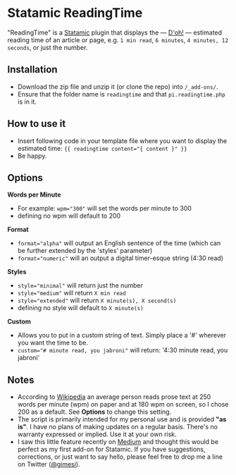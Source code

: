 # Statamic ReadingTime
"ReadingTime" is a [Statamic](http://www.statamic.com) plugin that displays the — [D'oh!](http://www.youtube.com/watch?v=g6GuEswXOXo) — estimated reading time of an article or page, e.g. `1 min read`, `6 minutes`, `4 minutes, 12 seconds`, or just the number.

## Installation
- Download the zip file and unzip it (or clone the repo) into	`/_add-ons/`.
- Ensure that the folder name is `readingtime` and that `pi.readingtime.php` is in it.

## How to use it
- Insert following code in your template file where you want to display the estimated time:
`{{ readingtime content="{ content }" }}`
- Be happy.

## Options

**Words per Minute**
- For example: `wpm="300"` will set the words per minute to 300
- defining no wpm will default to 200

**Format**
-  `format="alpha"` will output an English sentence of the time (which can be further extended by the 'styles' parameter)
- `format="numeric"` will an output a digital timer-esque string (4:30 read) 

**Styles**
- `style="minimal"` will return just the number
- `style="medium"` will return `X min read`
- `style="extended"` will return `X minute(s), X second(s)`
- defining no style will default to `X minute(s)`

**Custom**
- Allows you to put in a custom string of text. Simply place a '#' wherever you want the time to be.
- `custom="# minute read, you jabroni"` will return: '4:30 minute read, you jabroni'

## Notes
- According to [Wikipedia](http://en.wikipedia.org/wiki/Words_per_minute) an average person reads prose text at 250 words per minute (wpm) on paper and at 180 wpm on screen, so I chose 200 as a default. See **Options** to change this setting.
- The script is primarily intended for my personal use and is provided **"as is"**. I have no plans of making updates on a regular basis. There's no warranty expressed or implied. Use it at your own risk.
- I saw this little feature recently on [Medium](http://www.medium.com) and thought this would be perfect as my first add-on for Statamic. If you have suggestions, corrections, or just want to say hello, please feel free to drop me a line on Twitter ([@gimesi](http://twitter.com/gimesi)).
